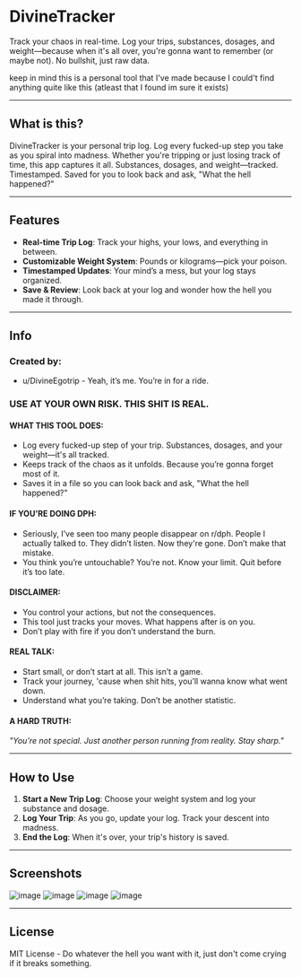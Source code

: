 # DivineTracker

Track your chaos in real-time. Log your trips, substances, dosages, and weight—because when it's all over, you're gonna want to remember (or maybe not). No bullshit, just raw data.

keep in mind this is a personal tool that I've made because I could't find anything quite like this (atleast that I found im sure it exists)

---

## What is this?

DivineTracker is your personal trip log. Log every fucked-up step you take as you spiral into madness. Whether you're tripping or just losing track of time, this app captures it all. Substances, dosages, and weight—tracked. Timestamped. Saved for you to look back and ask, "What the hell happened?"

---

## Features

- **Real-time Trip Log**: Track your highs, your lows, and everything in between.
- **Customizable Weight System**: Pounds or kilograms—pick your poison.
- **Timestamped Updates**: Your mind’s a mess, but your log stays organized.
- **Save & Review**: Look back at your log and wonder how the hell you made it through.

---

## Info

### Created by:
- u/DivineEgotrip - Yeah, it’s me. You’re in for a ride.

### **USE AT YOUR OWN RISK. THIS SHIT IS REAL.**

#### **WHAT THIS TOOL DOES:**
- Log every fucked-up step of your trip. Substances, dosages, and your weight—it's all tracked.
- Keeps track of the chaos as it unfolds. Because you’re gonna forget most of it.
- Saves it in a file so you can look back and ask, "What the hell happened?"

#### **IF YOU'RE DOING DPH:**
- Seriously, I’ve seen too many people disappear on r/dph. People I actually talked to. They didn’t listen. Now they're gone. Don’t make that mistake.
- You think you’re untouchable? You’re not. Know your limit. Quit before it’s too late.

#### **DISCLAIMER:**
- You control your actions, but not the consequences. 
- This tool just tracks your moves. What happens after is on you.
- Don’t play with fire if you don’t understand the burn.

#### **REAL TALK:**
- Start small, or don’t start at all. This isn’t a game.
- Track your journey, 'cause when shit hits, you’ll wanna know what went down.
- Understand what you’re taking. Don’t be another statistic.

#### **A HARD TRUTH:**
_"You’re not special. Just another person running from reality. Stay sharp."_

---

## How to Use

1. **Start a New Trip Log**: Choose your weight system and log your substance and dosage.
2. **Log Your Trip**: As you go, update your log. Track your descent into madness.
3. **End the Log**: When it's over, your trip's history is saved. 

---

## Screenshots
![image](https://github.com/user-attachments/assets/29f30650-5535-4a1b-81c5-6979f0e48b0e)
![image](https://github.com/user-attachments/assets/ee192ec8-449b-4bde-b3d2-abb99f1401e1)
![image](https://github.com/user-attachments/assets/917f33a2-60cc-415b-b987-ecd7f6f7be9c)
![image](https://github.com/user-attachments/assets/3cb3aeb0-80c0-4477-aac6-0c44dd83a30d)


---

## License

MIT License - Do whatever the hell you want with it, just don't come crying if it breaks something.
